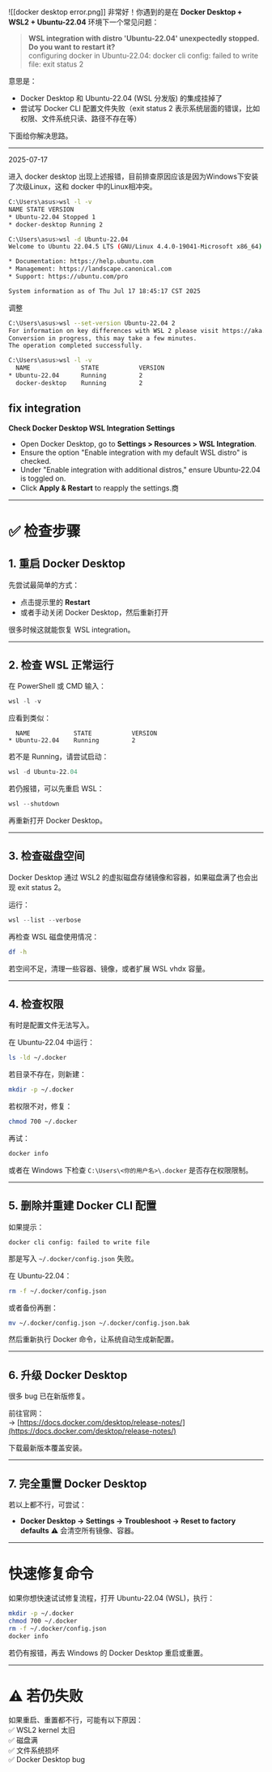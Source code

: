 ![[docker desktop error.png]]
非常好！你遇到的是在 **Docker Desktop + WSL2 + Ubuntu-22.04** 环境下一个常见问题：

> **WSL integration with distro 'Ubuntu-22.04' unexpectedly stopped. Do you want to restart it?**  
> configuring docker in Ubuntu-22.04: docker cli config: failed to write file: exit status 2

意思是：

- Docker Desktop 和 Ubuntu-22.04 (WSL 分发版) 的集成挂掉了
- 尝试写 Docker CLI 配置文件失败（exit status 2 表示系统层面的错误，比如权限、文件系统只读、路径不存在等）

下面给你解决思路。

---

2025-07-17

进入 docker desktop 出现上述报错，目前排查原因应该是因为Windows下安装了次级Linux，这和 docker 中的Linux相冲突。

```bash
C:\Users\asus>wsl -l -v 
NAME STATE VERSION 
* Ubuntu-22.04 Stopped 1 
* docker-desktop Running 2

C:\Users\asus>wsl -d Ubuntu-22.04 
Welcome to Ubuntu 22.04.5 LTS (GNU/Linux 4.4.0-19041-Microsoft x86_64)

* Documentation: https://help.ubuntu.com 
* Management: https://landscape.canonical.com 
* Support: https://ubuntu.com/pro

System information as of Thu Jul 17 18:45:17 CST 2025
```

调整
```bash
C:\Users\asus>wsl --set-version Ubuntu-22.04 2
For information on key differences with WSL 2 please visit https://aka.ms/wsl2
Conversion in progress, this may take a few minutes.
The operation completed successfully.
```

```bash
C:\Users\asus>wsl -l -v
  NAME              STATE           VERSION
* Ubuntu-22.04      Running         2
  docker-desktop    Running         2
```

## fix integration

**Check Docker Desktop WSL Integration Settings**

- Open Docker Desktop, go to **Settings > Resources > WSL Integration**.
- Ensure the option "Enable integration with my default WSL distro" is checked.
- Under "Enable integration with additional distros," ensure Ubuntu-22.04 is toggled on.
- Click **Apply & Restart** to reapply the settings.商
---

# ✅ **检查步骤**

## 1. 重启 Docker Desktop

先尝试最简单的方式：

- 点击提示里的 **Restart**
- 或者手动关闭 Docker Desktop，然后重新打开

很多时候这就能恢复 WSL integration。

---

## 2. 检查 WSL 正常运行

在 PowerShell 或 CMD 输入：

```powershell
wsl -l -v
```

应看到类似：

```
  NAME            STATE           VERSION
* Ubuntu-22.04    Running         2
```

若不是 Running，请尝试启动：

```powershell
wsl -d Ubuntu-22.04
```

若仍报错，可以先重启 WSL：

```powershell
wsl --shutdown
```

再重新打开 Docker Desktop。

---

## 3. 检查磁盘空间

Docker Desktop 通过 WSL2 的虚拟磁盘存储镜像和容器，如果磁盘满了也会出现 exit status 2。

运行：

```powershell
wsl --list --verbose
```

再检查 WSL 磁盘使用情况：

```bash
df -h
```

若空间不足，清理一些容器、镜像，或者扩展 WSL vhdx 容量。

---

## 4. 检查权限

有时是配置文件无法写入。

在 Ubuntu-22.04 中运行：

```bash
ls -ld ~/.docker
```

若目录不存在，则新建：

```bash
mkdir -p ~/.docker
```

若权限不对，修复：

```bash
chmod 700 ~/.docker
```

再试：

```bash
docker info
```

或者在 Windows 下检查 `C:\Users\<你的用户名>\.docker` 是否存在权限限制。

---

## 5. 删除并重建 Docker CLI 配置

如果提示：

```
docker cli config: failed to write file
```

那是写入 `~/.docker/config.json` 失败。

在 Ubuntu-22.04：

```bash
rm -f ~/.docker/config.json
```

或者备份再删：

```bash
mv ~/.docker/config.json ~/.docker/config.json.bak
```

然后重新执行 Docker 命令，让系统自动生成新配置。

---

## 6. 升级 Docker Desktop

很多 bug 已在新版修复。

前往官网：  
→ [https://docs.docker.com/desktop/release-notes/](https://docs.docker.com/desktop/release-notes/)

下载最新版本覆盖安装。

---

## 7. 完全重置 Docker Desktop

若以上都不行，可尝试：

- **Docker Desktop → Settings → Troubleshoot → Reset to factory defaults**
⚠️ 会清空所有镜像、容器。

---

# 快速修复命令

如果你想快速试试修复流程，打开 Ubuntu-22.04 (WSL)，执行：

```bash
mkdir -p ~/.docker
chmod 700 ~/.docker
rm -f ~/.docker/config.json
docker info
```

若仍有报错，再去 Windows 的 Docker Desktop 重启或重置。

---

# ⚠️ 若仍失败

如果重启、重置都不行，可能有以下原因：  
✅ WSL2 kernel 太旧  
✅ 磁盘满  
✅ 文件系统损坏  
✅ Docker Desktop bug

